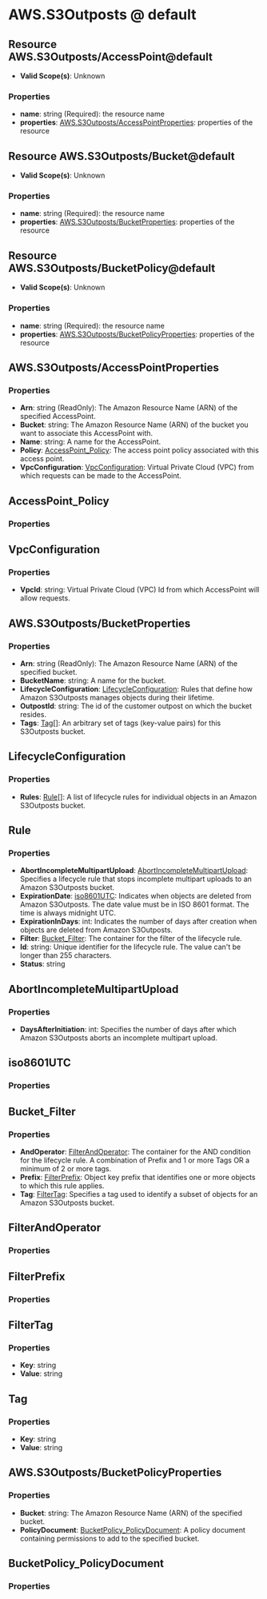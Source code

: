 # AWS.S3Outposts @ default

## Resource AWS.S3Outposts/AccessPoint@default
* **Valid Scope(s)**: Unknown
### Properties
* **name**: string (Required): the resource name
* **properties**: [AWS.S3Outposts/AccessPointProperties](#awss3outpostsaccesspointproperties): properties of the resource

## Resource AWS.S3Outposts/Bucket@default
* **Valid Scope(s)**: Unknown
### Properties
* **name**: string (Required): the resource name
* **properties**: [AWS.S3Outposts/BucketProperties](#awss3outpostsbucketproperties): properties of the resource

## Resource AWS.S3Outposts/BucketPolicy@default
* **Valid Scope(s)**: Unknown
### Properties
* **name**: string (Required): the resource name
* **properties**: [AWS.S3Outposts/BucketPolicyProperties](#awss3outpostsbucketpolicyproperties): properties of the resource

## AWS.S3Outposts/AccessPointProperties
### Properties
* **Arn**: string (ReadOnly): The Amazon Resource Name (ARN) of the specified AccessPoint.
* **Bucket**: string: The Amazon Resource Name (ARN) of the bucket you want to associate this AccessPoint with.
* **Name**: string: A name for the AccessPoint.
* **Policy**: [AccessPoint_Policy](#accesspointpolicy): The access point policy associated with this access point.
* **VpcConfiguration**: [VpcConfiguration](#vpcconfiguration): Virtual Private Cloud (VPC) from which requests can be made to the AccessPoint.

## AccessPoint_Policy
### Properties

## VpcConfiguration
### Properties
* **VpcId**: string: Virtual Private Cloud (VPC) Id from which AccessPoint will allow requests.

## AWS.S3Outposts/BucketProperties
### Properties
* **Arn**: string (ReadOnly): The Amazon Resource Name (ARN) of the specified bucket.
* **BucketName**: string: A name for the bucket.
* **LifecycleConfiguration**: [LifecycleConfiguration](#lifecycleconfiguration): Rules that define how Amazon S3Outposts manages objects during their lifetime.
* **OutpostId**: string: The id of the customer outpost on which the bucket resides.
* **Tags**: [Tag](#tag)[]: An arbitrary set of tags (key-value pairs) for this S3Outposts bucket.

## LifecycleConfiguration
### Properties
* **Rules**: [Rule](#rule)[]: A list of lifecycle rules for individual objects in an Amazon S3Outposts bucket.

## Rule
### Properties
* **AbortIncompleteMultipartUpload**: [AbortIncompleteMultipartUpload](#abortincompletemultipartupload): Specifies a lifecycle rule that stops incomplete multipart uploads to an Amazon S3Outposts bucket.
* **ExpirationDate**: [iso8601UTC](#iso8601utc): Indicates when objects are deleted from Amazon S3Outposts. The date value must be in ISO 8601 format. The time is always midnight UTC.
* **ExpirationInDays**: int: Indicates the number of days after creation when objects are deleted from Amazon S3Outposts.
* **Filter**: [Bucket_Filter](#bucketfilter): The container for the filter of the lifecycle rule.
* **Id**: string: Unique identifier for the lifecycle rule. The value can't be longer than 255 characters.
* **Status**: string

## AbortIncompleteMultipartUpload
### Properties
* **DaysAfterInitiation**: int: Specifies the number of days after which Amazon S3Outposts aborts an incomplete multipart upload.

## iso8601UTC
### Properties

## Bucket_Filter
### Properties
* **AndOperator**: [FilterAndOperator](#filterandoperator): The container for the AND condition for the lifecycle rule. A combination of Prefix and 1 or more Tags OR a minimum of 2 or more tags.
* **Prefix**: [FilterPrefix](#filterprefix): Object key prefix that identifies one or more objects to which this rule applies.
* **Tag**: [FilterTag](#filtertag): Specifies a tag used to identify a subset of objects for an Amazon S3Outposts bucket.

## FilterAndOperator
### Properties

## FilterPrefix
### Properties

## FilterTag
### Properties
* **Key**: string
* **Value**: string

## Tag
### Properties
* **Key**: string
* **Value**: string

## AWS.S3Outposts/BucketPolicyProperties
### Properties
* **Bucket**: string: The Amazon Resource Name (ARN) of the specified bucket.
* **PolicyDocument**: [BucketPolicy_PolicyDocument](#bucketpolicypolicydocument): A policy document containing permissions to add to the specified bucket.

## BucketPolicy_PolicyDocument
### Properties

